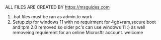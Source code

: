 ALL FILES ARE CREATED BY https://msguides.com 
1) .bat files must be ran as admin to work
2) Setup.zip for windows 11 with no requirment for 4gb+ram,secure boot and tpm 2.0 removed so older pc's can use windows 11 :)
as well removeing requieremt for an online Microsftr account. welcome
